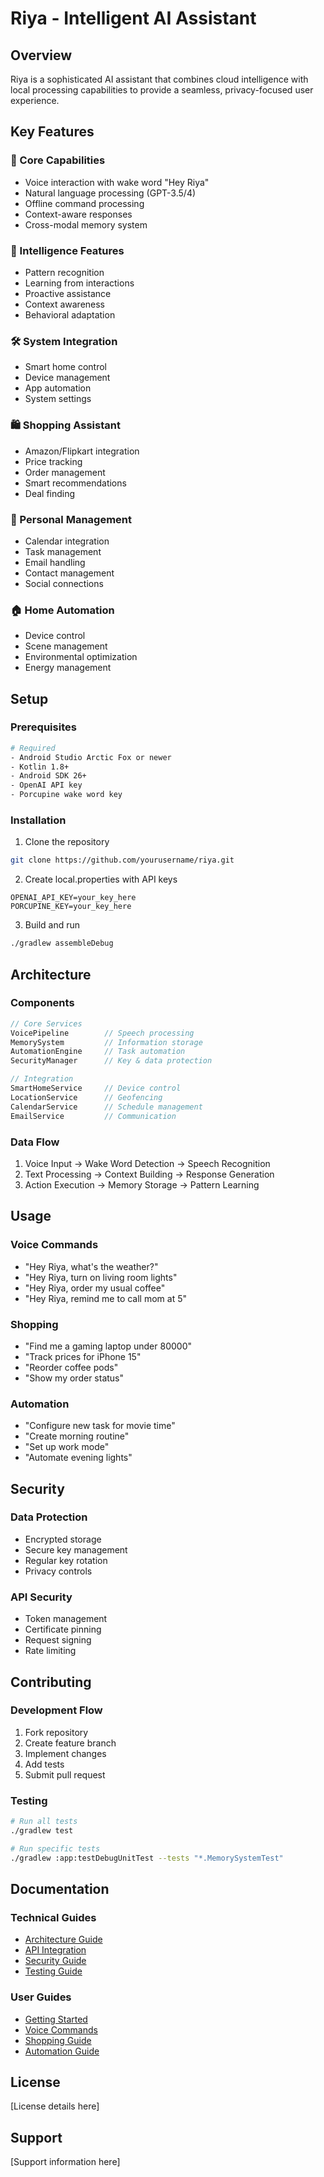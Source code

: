 # Riya - Intelligent AI Assistant

## Overview

Riya is a sophisticated AI assistant that combines cloud intelligence with local processing capabilities to provide a seamless, privacy-focused user experience.

## Key Features

### 🎯 Core Capabilities

- Voice interaction with wake word "Hey Riya"
- Natural language processing (GPT-3.5/4)
- Offline command processing
- Context-aware responses
- Cross-modal memory system

### 🤖 Intelligence Features

- Pattern recognition
- Learning from interactions
- Proactive assistance
- Context awareness
- Behavioral adaptation

### 🛠 System Integration

- Smart home control
- Device management
- App automation
- System settings

### 🛍 Shopping Assistant

- Amazon/Flipkart integration
- Price tracking
- Order management
- Smart recommendations
- Deal finding

### 📱 Personal Management

- Calendar integration
- Task management
- Email handling
- Contact management
- Social connections

### 🏠 Home Automation

- Device control
- Scene management
- Environmental optimization
- Energy management

## Setup

### Prerequisites

```bash
# Required
- Android Studio Arctic Fox or newer
- Kotlin 1.8+
- Android SDK 26+
- OpenAI API key
- Porcupine wake word key
```

### Installation

1. Clone the repository

```bash
git clone https://github.com/yourusername/riya.git
```

2. Create local.properties with API keys

```properties
OPENAI_API_KEY=your_key_here
PORCUPINE_KEY=your_key_here
```

3. Build and run

```bash
./gradlew assembleDebug
```

## Architecture

### Components

```kotlin
// Core Services
VoicePipeline        // Speech processing
MemorySystem         // Information storage
AutomationEngine     // Task automation
SecurityManager      // Key & data protection

// Integration
SmartHomeService     // Device control
LocationService      // Geofencing
CalendarService      // Schedule management
EmailService         // Communication
```

### Data Flow

1. Voice Input → Wake Word Detection → Speech Recognition
2. Text Processing → Context Building → Response Generation
3. Action Execution → Memory Storage → Pattern Learning

## Usage

### Voice Commands

- "Hey Riya, what's the weather?"
- "Hey Riya, turn on living room lights"
- "Hey Riya, order my usual coffee"
- "Hey Riya, remind me to call mom at 5"

### Shopping

- "Find me a gaming laptop under 80000"
- "Track prices for iPhone 15"
- "Reorder coffee pods"
- "Show my order status"

### Automation

- "Configure new task for movie time"
- "Create morning routine"
- "Set up work mode"
- "Automate evening lights"

## Security

### Data Protection

- Encrypted storage
- Secure key management
- Regular key rotation
- Privacy controls

### API Security

- Token management
- Certificate pinning
- Request signing
- Rate limiting

## Contributing

### Development Flow

1. Fork repository
2. Create feature branch
3. Implement changes
4. Add tests
5. Submit pull request

### Testing

```bash
# Run all tests
./gradlew test

# Run specific tests
./gradlew :app:testDebugUnitTest --tests "*.MemorySystemTest"
```

## Documentation

### Technical Guides

- [Architecture Guide](docs/ARCHITECTURE.md)
- [API Integration](docs/API_INTEGRATION.md)
- [Security Guide](docs/SECURITY.md)
- [Testing Guide](docs/TESTING.md)

### User Guides

- [Getting Started](docs/GETTING_STARTED.md)
- [Voice Commands](docs/VOICE_COMMANDS.md)
- [Shopping Guide](docs/SHOPPING.md)
- [Automation Guide](docs/AUTOMATION.md)

## License

[License details here]

## Support

[Support information here]
